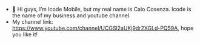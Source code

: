 - 👋 Hi guys, I’m Icode Mobile, but my real name is Caio Cosenza. Icode is the name of my business and youtube channel.
- My channel link: https://www.youtube.com/channel/UCGSl2aUKj9dr2XGLd-PQ59A, hope you like it!
